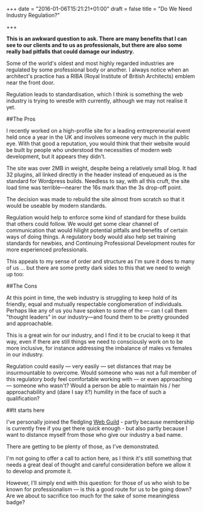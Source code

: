 +++
date = "2016-01-06T15:21:21+01:00"
draft = false
title = "Do We Need Industry Regulation?"

+++

**This is an awkward question to ask. There are many benefits that I can see to our clients and to us as professionals, but there are also some really bad pitfalls that could damage our industry.**

Some of the world's oldest and most highly regarded industries are regulated by some professional body or another. I always notice when an architect's practice has a RIBA (Royal Institute of British Architects) emblem near the front door.

Regulation leads to standardisation, which I think is something the web industry is trying to wrestle with currently, although we may not realise it yet.

##The Pros

I recently worked on a high-profile site for a leading entrepreneurial event held once a year in the UK and involves someone very much in the public eye. With that good a reputation, you would think that their website would be built by people who understood the necessities of modern web development, but it appears they didn't.

The site was over 2MB in weight, despite being a relatively small blog. It had 32 plugins, all linked directly in the header instead of enqueued as is the standard for Wordpress builds. Needless to say, with all this cruft, the site load time was terrible—nearer the 16s mark than the 3s drop-off point.

The decision was made to rebuild the site almost from scratch so that it would be useable by modern standards.

Regulation would help to enforce some kind of standard for these builds that others could follow. We would get some clear channel of communication that would hilight potential pitfalls and benefits of certain ways of doing things. A regulatory body would also help set training standards for newbies, and Continuing Professional Development routes for more experienced professionals.

This appeals to my sense of order and structure as I'm sure it does to many of us ... but there are some pretty dark sides to this that we need to weigh up too:

##The Cons

At this point in time, the web industry is struggling to keep hold of its friendly, equal and mutually respectable conglomeration of individuals. Perhaps like any of us you have spoken to some of the — can I call them "thought leaders" in our industry—and found them to be pretty grounded and approachable.

This is a great win for our industry, and I find it to be crucial to keep it that way, even if there are still things we need to consciously work on to be more inclusive, for instance addressing the imbalance of males vs females in our industry.

Regulation could easily — very easily — set distances that may be insurmountable to overcome. Would someone who was not a full member of this regulatory body feel comfortable working with — or even approaching — someone who wasn't? Would a person be able to maintain his / her approachability and (dare I say it?) humility in the face of such a qualification?

##It starts here

I've personally joined the fledgling [Web Guild](https://www.thewebguild.org "The Web guild - for a better code of conduct") - partly  because membership is currently free if you get there quick enough - but also partly because I want to distance myself from those who give our industry a bad name.

There are getting to be plenty of those, as I've demonstrated.

I'm not going to offer a call to action here, as I think it's still something that needs a great deal of thought and careful consideration before we allow it to develop and promote it.

However, I'll simply end with this question: for those of us who wish to be known for professionalism — is this a good route for us to be going down? Are we about to sacrifice too much for the sake of some meaningless badge?
